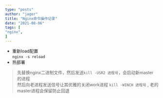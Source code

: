 ```yaml
---
type: "posts"
author: "jager"
title: "Nginx命令操作记录"
date: "2021-08-06"
tags: [
"nginx",
]
---
```


+ 重新load配置 <br>
``nginx -s reload`` 
+ 热部署
> 先替换nginx二进制文件，然后发送``kill -USR2 进程号``，会启动新master
的进程<br>
> 然后向老进程发送信号让其优雅的关闭work进程 ``kill -WINCH 进程号`` , 老的master进程会保留防止回退